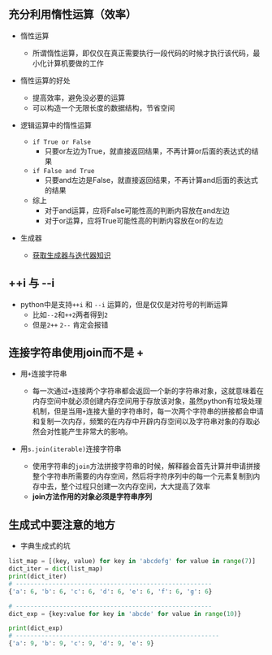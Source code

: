 ## 充分利用惰性运算（效率）
- 惰性运算
	- 所谓惰性运算，即仅仅在真正需要执行一段代码的时候才执行该代码，最小化计算机要做的工作
- 惰性运算的好处
	- 提高效率，避免没必要的运算
	- 可以构造一个无限长度的数据结构，节省空间

- 逻辑运算中的惰性运算
	- `if True or False`
		- 只要or左边为True，就直接返回结果，不再计算or后面的表达式的结果
	- `if False and True`
		- 只要and左边是False，就直接返回结果，不再计算and后面的表达式的结果
	- 综上
		- 对于and运算，应将False可能性高的判断内容放在and左边
		- 对于or运算，应将True可能性高的判断内容放在or的左边 
- 生成器
	- [获取生成器与迭代器知识](http://www.ziawang.com/python/basic_knowledge_of_python/iterator_generator.html)

## ++i  与  --i
- python中是支持`++i` 和 `--i` 运算的，但是仅仅是对符号的判断运算
	- 比如`--2`和`++2`两者得到`2`
	- 但是`2++`  `2--` 肯定会报错


## 连接字符串使用join而不是 + 
- 用`+`连接字符串
	- 每一次通过`+`连接两个字符串都会返回一个新的字符串对象，这就意味着在内存空间中就必须创建内存空间用于存放该对象，虽然python有垃圾处理机制，但是当用`+`连接大量的字符串时，每一次两个字符串的拼接都会申请和复制一次内存，频繁的在内存中开辟内存空间以及字符串对象的存取必然会对性能产生非常大的影响。
	
- 用`s.join(iterable)`连接字符串
	-  使用字符串的`join`方法拼接字符串的时候，解释器会首先计算并申请拼接整个字符串所需要的内存空间，然后将字符序列中的每一个元素复制到内存中去，整个过程只创建一次内存空间，大大提高了效率
	-  **join方法作用的对象必须是字符串序列**


## 生成式中要注意的地方
- 字典生成式的坑

```python
list_map = [(key, value) for key in 'abcdefg' for value in range(7)]
dict_iter = dict(list_map)
print(dict_iter)
# ------------------------------------------------------
{'a': 6, 'b': 6, 'c': 6, 'd': 6, 'e': 6, 'f': 6, 'g': 6}

# ------------------------------------------------------
dict_exp = {key:value for key in 'abcde' for value in range(10)}

print(dict_exp)
# --------------------------------------------------------
{'a': 9, 'b': 9, 'c': 9, 'd': 9, 'e': 9}
```